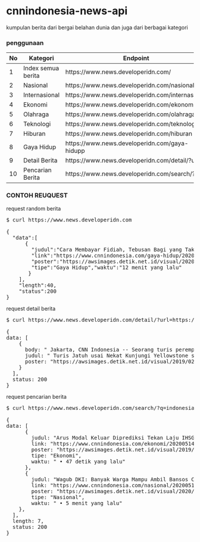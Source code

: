 # cnnindonesia-news-api
kumpulan berita dari bergai belahan dunia dan juga dari berbagai kategori

### penggunaan


<table>
<thead>
<tr>
  <th>No</th>
  <th>Kategori</th>
  <th>Endpoint</th>
  <th>Parameter</th>
  <th>Method</th>
</tr>
</thead>
<tbody>
  <tr>
    <td>1</td>
    <td>Index semua berita</td>
    <td>https://www.news.developeridn.com/</td>
    <td>Tidak ada</td>
    <td>GET</td>
  </tr>
  <tr>
    <td>2</td>
    <td>Nasional</td>
    <td>https://www.news.developeridn.com/nasional</td>
    <td>Tidak ada</td>
    <td>GET</td>
  </tr>
  
  <tr>
    <td>3</td>
    <td>Internasional</td>
    <td>https://www.news.developeridn.com/internasional</td>
    <td>Tidak ada</td>
    <td>GET</td>
  </tr>
  
  <tr>
    <td>4</td>
    <td>Ekonomi</td>
    <td>https://www.news.developeridn.com/ekonomi</td>
    <td>Tidak ada</td>
    <td>GET</td>
  </tr>
  
  <tr>
    <td>5</td>
    <td>Olahraga</td>
    <td>https://www.news.developeridn.com/olahraga</td>
    <td>Tidak ada</td>
    <td>GET</td>
  </tr>
  
  <tr>
    <td>6</td>
    <td>Teknologi</td>
    <td>https://www.news.developeridn.com/teknologi</td>
    <td>Tidak ada</td>
    <td>GET</td>
  </tr>
  <tr>
    <td>7</td>
    <td>Hiburan</td>
    <td>https://www.news.developeridn.com/hiburan</td>
    <td>Tidak ada</td>
    <td>GET</td>
  </tr>
  
  <tr>
    <td>8</td>
    <td>Gaya Hidup</td>
    <td>https://www.news.developeridn.com/gaya-hidupp</td>
    <td>Tidak ada</td>
    <td>GET</td>
  </tr>
  
  <tr>
    <td>9</td>
    <td>Detail Berita</td>
    <td>https://www.news.developeridn.com/detail/?url=</td>
    <td>url</td>
    <td>GET</td>
  </tr>
  
  <tr>
    <td>10</td>
    <td>Pencarian Berita</td>
    <td>https://www.news.developeridn.com/search/?q=</td>
    <td>q</td>
    <td>GET</td>
  </tr>
</tbody>
</table>

### CONTOH REUQUEST

request random berita

<pre>
$ curl https://www.news.developeridn.com

{
  "data":[
      {
        "judul":"Cara Membayar Fidiah, Tebusan Bagi yang Tak Bisa Berpuasa",
        "link":"https://www.cnnindonesia.com/gaya-hidup/20200506182707-284-500842/cara-membayar-fidiah-tebusan-bagi-yang-tak-bisa-berpuasa",
        "poster":"https://awsimages.detik.net.id/visual/2020/04/17/a4d493fd-90d3-4d05-8e7d-487a30fe2eea_169.jpeg?w=140&q=90",
        "tipe":"Gaya Hidup","waktu":"12 menit yang lalu"
       }
    ],
    "length":40,
    "status":200
}
</pre>

request detail berita

<pre>
$ curl https://www.news.developeridn.com/detail/?url=https://www.cnnindonesia.com/internasional/20200513095240-134-502769/turis-jatuh-usai-nekat-kunjungi-yellowstone-saat-pandemi

{
data: [
    {
      body: " Jakarta, CNN Indonesia -- Seorang turis perempuan diam-diam mengunjungi Taman Nasional Yellowstone, Amerika Serikat yang tengah ditutup akibat pandemi virus corona pada Selasa (12/5).Ia dilaporkan menderita luka bakar lantaran jatuh ke kawah air panas Yellowstone.Juru bicara taman nasional Linda Veress mengatakan perempuan tersebut berusaha mengambil foto sebelum jatuh ke dalam kawah air panas. Perempuan tersebut diketahui muncul di dekat gletser Old Faithful. Kendati mengalami luka-luka, perempuan itu sempat menyetir sejauh 80 kilometer hingga dihentikan oleh penjaga taman nasional di dekat Mammoth Hot Springs. Lihat juga: Dua Staf Kena Corona, Gedung Putih Wajibkan Penggunaan Masker Mengutip Associated Press, perempuan yang tidak diungkap identitas dan cederanya itu kemudian diterbangkan ke rumah sakit di Idaho Falls, Idaho untuk mendapat perawatan.Kejadian pengunjung yang jatuh ke kawah air panas juga pernah terjadi pada 2016 lalu. Colin Scott jatuh ke kawah air panas yang memiliki kandungan zat asam hingga dilaporkan meninggal.Taman Nasional Yellowstone sebenarnya sudah ditutup untuk publik sejak 24 Maret lalu seiring dengan meningkatnya angka penularan virus corona di Amerika Serikat.Selain Yellowstone, Taman Nasional Grand Teton yang berada di dekatnya juga ditutup dan rencananya baru akan dibuka secara bertahap mulai hari ini, Rabu (13/5). Lihat juga: Ditentang China, Selandia Baru Dukung Taiwan Masuk WHO Pengujung sebenarnya sudah diperingatkan untuk berada jauh dari kawah air panas Yellowstone yang meliputi gletser, mata air panas yang memiliki kandungan zat asam.Tak jarang meski sudah mendapat peringatan, turis kerap melanggar jarak aman yang memicu luka bakar hingga mengakibatkan kematian. Sebelum resmi ditutup, seorang pria dilaporkan jatuh hingga menderita luka bakar serius saat berjalan di dekat kawah Yellowstone pada malam hari.Amerika Serikat saat ini menjadi negara dengan kasus dan kematian tertinggi akibat virus corona. Data statistik Worldometers mencatat saat ini ada 1.408.636 kasus virus corona dengan 83.425 kematian dan 296.746 pasien dinyatakan sembuh. (AP/evn) [Gambas:Video CNN] ",
      judul: " Turis Jatuh usai Nekat Kunjungi Yellowstone saat Pandemi ",
      poster: "https://awsimages.detik.net.id/visual/2019/02/06/29f223cf-d5e8-44da-b1a4-e48e31d8c239_169.jpeg?w=650"
    }
  ],
  status: 200
}
</pre>

request pencarian berita

<pre>
$ curl https://www.news.developeridn.com/search/?q=indonesia

{
data: [
      {
        judul: "Arus Modal Keluar Diprediksi Tekan Laju IHSG",
        link: "https://www.cnnindonesia.com/ekonomi/20200514052227-92-503138/arus-modal-keluar-diprediksi-tekan-laju-ihsg",
        poster: "https://awsimages.detik.net.id/visual/2019/02/27/5757e3f9-223f-497e-90cd-e2b47fcf6779_169.jpeg?w=270&q=90",
        tipe: "Ekonomi",
        waktu: " • 47 detik yang lalu"
      },
      {
        judul: "Wagub DKI: Banyak Warga Mampu Ambil Bansos Corona",
        link: "https://www.cnnindonesia.com/nasional/20200513204056-32-503103/wagub-dki-banyak-warga-mampu-ambil-bansos-corona",
        poster: "https://awsimages.detik.net.id/visual/2020/03/06/6f269c56-d2b9-48ee-a544-9e5c396000ce_169.jpeg?w=270&q=90",
        tipe: "Nasional",
        waktu: " • 5 menit yang lalu"
    },
  ],
  length: 7,
  status: 200
}
</pre>




